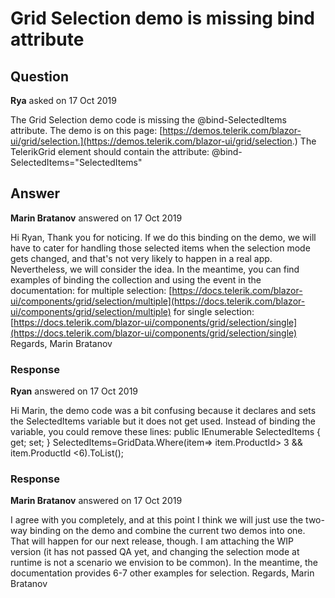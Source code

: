 # Grid Selection demo is missing bind attribute

## Question

**Rya** asked on 17 Oct 2019

The Grid Selection demo code is missing the @bind-SelectedItems attribute. The demo is on this page: [https://demos.telerik.com/blazor-ui/grid/selection.](https://demos.telerik.com/blazor-ui/grid/selection.) The TelerikGrid element should contain the attribute: @bind-SelectedItems="SelectedItems"

## Answer

**Marin Bratanov** answered on 17 Oct 2019

Hi Ryan, Thank you for noticing. If we do this binding on the demo, we will have to cater for handling those selected items when the selection mode gets changed, and that's not very likely to happen in a real app. Nevertheless, we will consider the idea. In the meantime, you can find examples of binding the collection and using the event in the documentation: for multiple selection: [https://docs.telerik.com/blazor-ui/components/grid/selection/multiple](https://docs.telerik.com/blazor-ui/components/grid/selection/multiple) for single selection: [https://docs.telerik.com/blazor-ui/components/grid/selection/single](https://docs.telerik.com/blazor-ui/components/grid/selection/single) Regards, Marin Bratanov

### Response

**Ryan** answered on 17 Oct 2019

Hi Marin, the demo code was a bit confusing because it declares and sets the SelectedItems variable but it does not get used. Instead of binding the variable, you could remove these lines: public IEnumerable<Product> SelectedItems { get; set; } SelectedItems=GridData.Where(item=> item.ProductId> 3 && item.ProductId <6).ToList();

### Response

**Marin Bratanov** answered on 17 Oct 2019

I agree with you completely, and at this point I think we will just use the two-way binding on the demo and combine the current two demos into one. That will happen for our next release, though. I am attaching the WIP version (it has not passed QA yet, and changing the selection mode at runtime is not a scenario we envision to be common). In the meantime, the documentation provides 6-7 other examples for selection. Regards, Marin Bratanov
